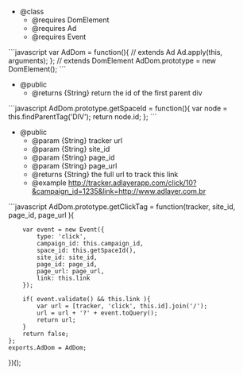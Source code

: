
<ul>
<li>@class
<ul><li>@requires DomElement</li>
<li>@requires Ad</li>
<li>@requires Event</li></ul></li>
</ul>
```javascript
var AdDom = function(){
		// extends Ad
		Ad.apply(this, arguments);	
	};
	// extends DomElement
	AdDom.prototype = new DomElement();
```
<ul>
<li>@public
<ul><li>@returns {String} return the id of the first parent div</li></ul></li>
</ul>
```javascript
AdDom.prototype.getSpaceId = function(){
		var node = this.findParentTag('DIV');
		return node.id;
	};
```
<ul>
<li>@public
<ul><li>@param {String} tracker url</li>
<li>@param {String} site_id</li>
<li>@param {String} page_id</li>
<li>@param {String} page_url</li>
<li>@returns {String} the full url to track this link</li>
<li>@example <a href='http://tracker.adlayerapp.com/click/10?&amp;campaign_id=1235&amp;link=http://www.adlayer.com.br'>http://tracker.adlayerapp.com/click/10?&amp;campaign_id=1235&amp;link=http://www.adlayer.com.br</a></li></ul></li>
</ul>
```javascript
AdDom.prototype.getClickTag = function(tracker, site_id, page_id, page_url ){

		var event = new Event({
			type: 'click',
			campaign_id: this.campaign_id,
			space_id: this.getSpaceId(),
			site_id: site_id,
			page_id: page_id,
			page_url: page_url,
			link: this.link
		});
		
		if( event.validate() && this.link ){
			var url = [tracker, 'click', this.id].join('/');
			url = url + '?' + event.toQuery();
			return url;
		}
		return false;
	};
	exports.AdDom = AdDom;
	
})();
```